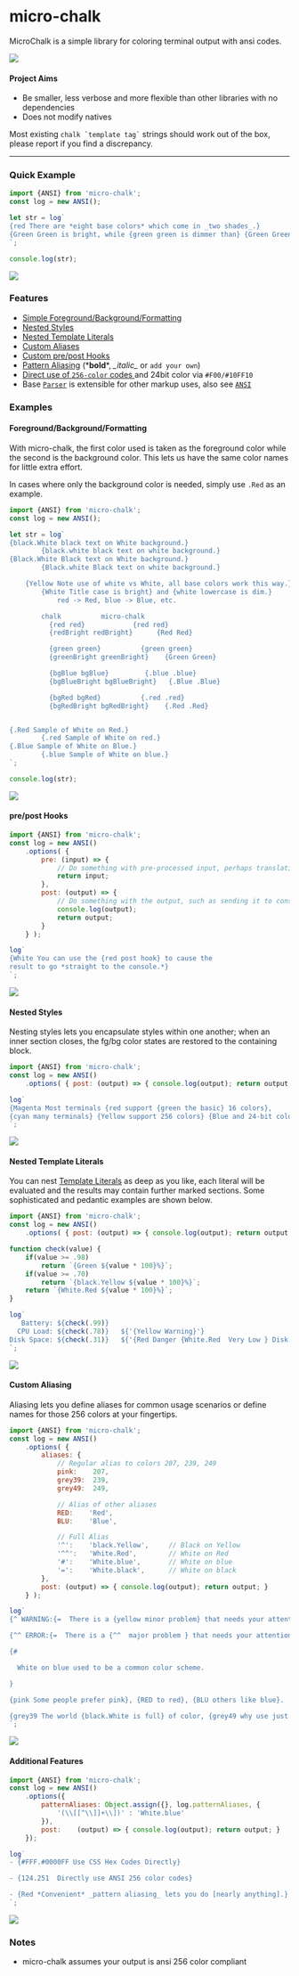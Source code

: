# micro-chalk
MicroChalk is a simple library for coloring terminal output with ansi codes.

![](res/img/HeaderOverview.png)

#### Project Aims

* Be smaller, less verbose and more flexible than other libraries with no dependencies
* Does not modify natives

Most existing ``` chalk `template tag` ``` strings should work out of the box, please report if you find a discrepancy.

---
### Quick Example

```js
import {ANSI} from 'micro-chalk';
const log = new ANSI();

let str = log`
{red There are *eight base colors* which come in _two shades_.}
{Green Green is bright, while {green green is dimmer than} {Green Green}}
`;

console.log(str);
```

![](res/img/QuickSample.png)

### Features
  * [Simple Foreground/Background/Formatting](#foregroundbackgroundformatting)
  * [Nested Styles](#nested-styles)
  * [Nested Template Literals](#nested-template-literals)
  * [Custom Aliases](#custom-aliasing)
  * [Custom pre/post Hooks](#prepost-hooks)
  * [Pattern Aliasing](#additional-features) (\***bold**\*, _\_italic\__ or `add your own`)
  * [Direct use of `256-color` codes ](#additional-features) and 24bit color via `#F00/#10FF10`
  * Base [`Parser`](https://github.com/cpriest/micro-chalk/blob/master/src/Parser.js) is extensible for other markup uses, also see [`ANSI`](https://github.com/cpriest/micro-chalk/blob/master/src/ANSI.js)

### Examples

#### Foreground/Background/Formatting
With micro-chalk, the first color used is taken as the foreground color while the second is the background color.  This lets us have the same color names for little extra effort.

In cases where only the background color is needed, simply use `.Red` as an example.

```js
import {ANSI} from 'micro-chalk';
const log = new ANSI();

let str = log`
{black.White black text on White background.}
        {black.white black text on white background.}
{Black.White Black text on White background.}
        {Black.white Black text on white background.}

    {Yellow Note use of white vs White, all base colors work this way.}
        {White Title case is bright} and {white lowercase is dim.}
            red -> Red, blue -> Blue, etc.

        chalk          micro-chalk
          {red red}            {red red}
          {redBright redBright}      {Red Red}

          {green green}          {green green}
          {greenBright greenBright}    {Green Green}

          {bgBlue bgBlue}         {.blue .blue}
          {bgBlueBright bgBlueBright}   {.Blue .Blue}

          {bgRed bgRed}          {.red .red}
          {bgRedBright bgRedBright}    {.Red .Red}


{.Red Sample of White on Red.}
        {.red Sample of White on red.}
{.Blue Sample of White on Blue.}
        {.blue Sample of White on blue.}
`;

console.log(str);
```

![](res/img/FormattingSample.png)

#### pre/post Hooks

```js
import {ANSI} from 'micro-chalk';
const log = new ANSI()
    .options( {
        pre: (input) => {
            // Do something with pre-processed input, perhaps translation, loading strings, whatnot.
            return input;
        },
        post: (output) => {
            // Do something with the output, such as sending it to console.log()
            console.log(output);
            return output;
        }
    } );

log`
{White You can use the {red post hook} to cause the
result to go *straight to the console.*}
`;
```

![](res/img/PostSample.png)

#### Nested Styles
Nesting styles lets you encapsulate styles within one another; when an inner section closes, the fg/bg color states are restored to the containing block.

```js
import {ANSI} from 'micro-chalk';
const log = new ANSI()
    .options( { post: (output) => { console.log(output); return output; } } );

log`
{Magenta Most terminals {red support {green the basic} 16 colors},
{cyan many terminals} {Yellow support 256 colors} {Blue and 24-bit color.}}
`;
```

![](res/img/NestingStyles.png)

#### Nested Template Literals
You can nest [Template Literals](https://developer.mozilla.org/en/docs/Web/JavaScript/Reference/Template_literals) as deep as you like, each literal will be evaluated and the results may contain further marked sections.  Some sophisticated and pedantic examples are shown below.

```js
import {ANSI} from 'micro-chalk';
const log = new ANSI()
    .options( { post: (output) => { console.log(output); return output; } } );

function check(value) {
    if(value >= .98)
        return `{Green ${value * 100}%}`;
    if(value >= .70)
        return `{black.Yellow ${value * 100}%}`;
    return `{White.Red ${value * 100}%}`;
}

log`
   Battery: ${check(.99)}
  CPU Load: ${check(.78)}   ${'{Yellow Warning}'}
Disk Space: ${check(.31)}   ${'{Red Danger {White.Red  Very Low } Disk Space}'}
`;
```

![](res/img/NestedTemplateLiterals.png)

#### Custom Aliasing
Aliasing lets you define aliases for common usage scenarios or define names for those 256 colors at your fingertips.

```js
import {ANSI} from 'micro-chalk';
const log = new ANSI()
    .options( {
        aliases: {
            // Regular alias to colors 207, 239, 249
            pink:    207,
            grey39:  239,
            grey49:  249,

            // Alias of other aliases
            RED:    'Red',
            BLU:    'Blue',

            // Full Alias
            '^':    'black.Yellow',     // Black on Yellow
            '^^':   'White.Red',        // White on Red
            '#':    'White.blue',       // White on blue
            '=':    'White.black',      // White on black
        },
        post: (output) => { console.log(output); return output; }
    } );

log`
{^ WARNING:{=  There is a {yellow minor problem} that needs your attention.}}

{^^ ERROR:{=  There is a {^^  major problem } that needs your attention!}}

{#

  White on blue used to be a common color scheme.

}

{pink Some people prefer pink}, {RED to red}, {BLU others like blue}.

{grey39 The world {black.White is full} of color, {grey49 why use just grey?}}
`;
```
![](res/img/AliasingSample.png)

#### Additional Features

```js
import {ANSI} from 'micro-chalk';
const log = new ANSI()
	.options({
		patternAliases: Object.assign({}, log.patternAliases, {
			'(\\[[^\\]]+\\])' : 'White.blue'
		}),
		post:    (output) => { console.log(output); return output; }
	});

log`
- {#FFF.#0000FF Use CSS Hex Codes Directly}

- {124.251  Directly use ANSI 256 color codes}

- {Red *Convenient* _pattern aliasing_ lets you do [nearly anything].}
`;
```
![](res/img/AdditionalFeatures.png)

### Notes
  * micro-chalk assumes your output is ansi 256 color compliant
